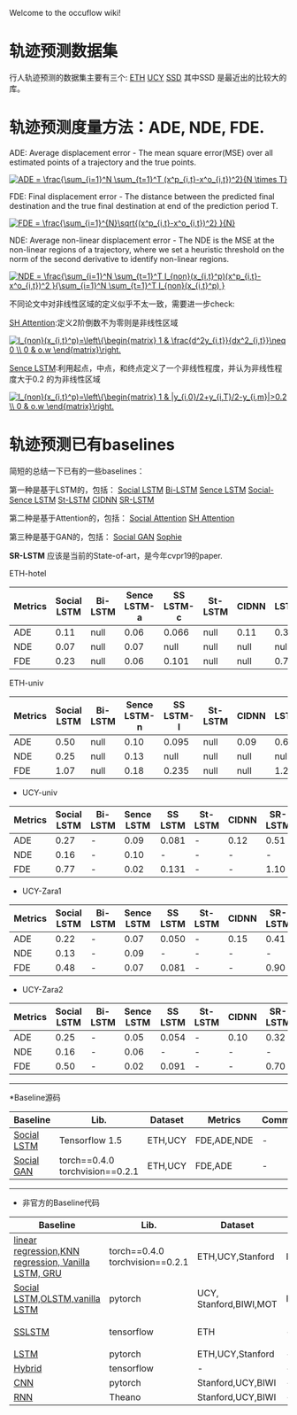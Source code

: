 Welcome to the occuflow wiki!
# 轨迹预测数据集
行人轨迹预测的数据集主要有三个:
[ETH](http://www.vision.ee.ethz.ch/en/datasets/)
[UCY](https://graphics.cs.ucy.ac.cy/research/downloads/crowd-data)
[SSD](http://cvgl.stanford.edu/projects/uav_data/)
其中SSD 是最近出的比较大的库。

# 轨迹预测度量方法：ADE, NDE, FDE.
ADE: Average displacement error - The mean square error(MSE) over all estimated points of a trajectory and the true points.

<a href="https://www.codecogs.com/eqnedit.php?latex=ADE&space;=&space;\frac{\sum_{i=1}^N&space;\sum_{t=1}^T&space;(x^p_{i,t}-x^o_{i,t})^2}{N&space;\times&space;T}" target="_blank"><img src="https://latex.codecogs.com/gif.latex?ADE&space;=&space;\frac{\sum_{i=1}^N&space;\sum_{t=1}^T&space;(x^p_{i,t}-x^o_{i,t})^2}{N&space;\times&space;T}" title="ADE = \frac{\sum_{i=1}^N \sum_{t=1}^T (x^p_{i,t}-x^o_{i,t})^2}{N \times T}" /></a>

FDE: Final displacement error - The distance between the predicted final destination and the true final destination at end of the prediction period T.

<a href="https://www.codecogs.com/eqnedit.php?latex=FDE&space;=&space;\frac{\sum_{i=1}^{N}\sqrt{(x^p_{i,t}-x^o_{i,t})^2}&space;}{N}" target="_blank"><img src="https://latex.codecogs.com/gif.latex?FDE&space;=&space;\frac{\sum_{i=1}^{N}\sqrt{(x^p_{i,t}-x^o_{i,t})^2}&space;}{N}" title="FDE = \frac{\sum_{i=1}^{N}\sqrt{(x^p_{i,t}-x^o_{i,t})^2} }{N}" /></a>

NDE: Average non-linear displacement error - The NDE is the MSE at the non-linear regions of a trajectory, where we set a heuristic threshold on the norm of the second derivative to identify non-linear regions.

<a href="https://www.codecogs.com/eqnedit.php?latex=NDE&space;=&space;\frac{\sum_{i=1}^N&space;\sum_{t=1}^T&space;I_{non}(x_{i,t}^p)(x^p_{i,t}-x^o_{i,t})^2&space;}{\sum_{i=1}^N&space;\sum_{t=1}^T&space;I_{non}(x_{i,t}^p)&space;}" target="_blank"><img src="https://latex.codecogs.com/gif.latex?NDE&space;=&space;\frac{\sum_{i=1}^N&space;\sum_{t=1}^T&space;I_{non}(x_{i,t}^p)(x^p_{i,t}-x^o_{i,t})^2&space;}{\sum_{i=1}^N&space;\sum_{t=1}^T&space;I_{non}(x_{i,t}^p)&space;}" title="NDE = \frac{\sum_{i=1}^N \sum_{t=1}^T I_{non}(x_{i,t}^p)(x^p_{i,t}-x^o_{i,t})^2 }{\sum_{i=1}^N \sum_{t=1}^T I_{non}(x_{i,t}^p) }" /></a>

不同论文中对非线性区域的定义似乎不太一致，需要进一步check:

[SH Attention](https://arxiv.org/pdf/1702.05552.pdf):定义2阶倒数不为零则是非线性区域

<a href="https://www.codecogs.com/eqnedit.php?latex=I_{non}(x_{i,t}^p)=\left\{\begin{matrix}&space;1&space;&&space;\frac{d^2y_{i,t}}{dx^2_{i,t}}\neq&space;0&space;\\&space;0&space;&&space;o.w&space;\end{matrix}\right." target="_blank"><img src="https://latex.codecogs.com/gif.latex?I_{non}(x_{i,t}^p)=\left\{\begin{matrix}&space;1&space;&&space;\frac{d^2y_{i,t}}{dx^2_{i,t}}\neq&space;0&space;\\&space;0&space;&&space;o.w&space;\end{matrix}\right." title="I_{non}(x_{i,t}^p)=\left\{\begin{matrix} 1 & \frac{d^2y_{i,t}}{dx^2_{i,t}}\neq 0 \\ 0 & o.w \end{matrix}\right." /></a>

[Sence LSTM](https://arxiv.org/ftp/arxiv/papers/1808/1808.04018.pdf):利用起点，中点，和终点定义了一个非线性程度，并认为非线性程度大于0.2 的为非线性区域

<a href="https://www.codecogs.com/eqnedit.php?latex=I_{non}(x_{i,t}^p)=\left\{\begin{matrix}&space;1&space;&&space;|y_{i,0}/2&plus;y_{i,T}/2-y_{i,m}|>0.2&space;\\&space;0&space;&&space;o.w&space;\end{matrix}\right." target="_blank"><img src="https://latex.codecogs.com/gif.latex?I_{non}(x_{i,t}^p)=\left\{\begin{matrix}&space;1&space;&&space;|y_{i,0}/2&plus;y_{i,T}/2-y_{i,m}|>0.2&space;\\&space;0&space;&&space;o.w&space;\end{matrix}\right." title="I_{non}(x_{i,t}^p)=\left\{\begin{matrix} 1 & |y_{i,0}/2+y_{i,T}/2-y_{i,m}|>0.2 \\ 0 & o.w \end{matrix}\right." /></a>


# 轨迹预测已有baselines
简短的总结一下已有的一些baselines：

第一种是基于LSTM的，包括：
[Social LSTM](http://openaccess.thecvf.com/content_cvpr_2016/papers/Alahi_Social_LSTM_Human_CVPR_2016_paper.pdf)
[Bi-LSTM](https://www.researchgate.net/profile/Du_Huynh/publication/322001876_Bi-Prediction_Pedestrian_Trajectory_Prediction_Based_on_Bidirectional_LSTM_Classification/links/5c03cef4a6fdcc1b8d5029bb/Bi-Prediction-Pedestrian-Trajectory-Prediction-Based-on-Bidirectional-LSTM-Classification.pdf)
[Sence LSTM](https://arxiv.org/ftp/arxiv/papers/1808/1808.04018.pdf)
[Social-Sence LSTM](https://www.researchgate.net/profile/Du_Huynh/publication/2269555_Self-Calibrating_a_Stereo_Head_An_Error_Analysis_in_the_Neighbourhood_of_Degenerate_Configurations/links/5c03ccb0a6fdcc1b8d502965/Self-Calibrating-a-Stereo-Head-An-Error-Analysis-in-the-Neighbourhood-of-Degenerate-Configurations.pdf)
[St-LSTM](https://arxiv.org/pdf/1807.08381.pdf)
[CIDNN](http://openaccess.thecvf.com/content_cvpr_2018/papers/Xu_Encoding_Crowd_Interaction_CVPR_2018_paper.pdf)
[SR-LSTM](https://arxiv.org/pdf/1903.02793.pdf)

第二种是基于Attention的，包括：
[Social Attention](https://arxiv.org/pdf/1710.04689.pdf)
[SH Attention](https://arxiv.org/pdf/1702.05552.pdf)

第三种是基于GAN的，包括：
[Social GAN](http://openaccess.thecvf.com/content_cvpr_2018/papers/Gupta_Social_GAN_Socially_CVPR_2018_paper.pdf)
[Sophie](https://arxiv.org/pdf/1806.01482.pdf)

**SR-LSTM** 应该是当前的State-of-art，是今年cvpr19的paper.


ETH-hotel

| Metrics | Social LSTM | Bi-LSTM |  Sence LSTM-a | SS LSTM-c | St-LSTM | CIDNN | SR-LSTM(Variant id=7) | Social Attention | SH Attention | Social GAN(20V-20) | Sophie(T_A+I_A) |
|------------------|-------------|---------|--------------|--------------|------------|-------|---------|------------------|--------------|------------|--------|
| ADE | 0.11 | null | 0.06 | 0.066 | null | 0.11 | 0.37 | 0.29 | null | 0.48 | 0.76 |  
| NDE | 0.07 | null | 0.07 | null | null | null | null | null | null | null | null |  
| FDE | 0.23 | null | 0.06 | 0.101 | null | null | 0.74 | 2.64 | null | 0.95 | 1.67 |  

ETH-univ

| Metrics | Social LSTM | Bi-LSTM |  Sence LSTM-n | SS LSTM-l | St-LSTM | CIDNN | SR-LSTM(Variant id=7) | Social Attention | SH Attention | Social GAN(20V-20) | Sophie(T_A+I_A) |
|------------------|-------------|---------|--------------|-----------|----------|-------|---------|------------------|--------------|------------|--------|
| ADE | 0.50 | null | 0.10 | 0.095 | null | 0.09 | 0.63 | 0.39 | null | 0.61 | 0.70 | 
| NDE | 0.25 | null | 0.13 | null | null | null | null | null | null | null | null |  
| FDE | 1.07 | null | 0.18 | 0.235 | null | null | 1.25 | 3.74 | null | 1.22 | 1.43 | 

* UCY-univ

| Metrics | Social LSTM | Bi-LSTM | Sence LSTM | SS LSTM | St-LSTM | CIDNN | SR-LSTM | Social Attention | SH Attention | Social GAN | Sophie |
|------------------|-------------|---------|--------------|-----------|---------|-------|---------|------------------|--------------|------------|--------|
| ADE | 0.27 | - | 0.09 | 0.081 | - | 0.12 | 0.51 | 0.33 | - | 0.36 | 0.49 |
| NDE | 0.16 | - | 0.10 | - | - | - | - | - | - | - | - |
| FDE | 0.77 | - | 0.02 | 0.131 | - | - | 1.10 | 3.92 | - | 1.26 | 1.19 |

* UCY-Zara1

| Metrics | Social LSTM | Bi-LSTM | Sence LSTM | SS LSTM | St-LSTM | CIDNN | SR-LSTM | Social Attention | SH Attention | Social GAN | Sophie |
|-------------------|-------------|---------|--------------|-----------|---------|-------|---------|------------------|--------------|------------|--------|
| ADE | 0.22 | - | 0.07 | 0.050 | - | 0.15 | 0.41 | 0.20 | - | 0.21 | 0.30 |
| NDE | 0.13 | - | 0.09 | - | - | - | - | - | - | - | - |
| FDE | 0.48 | - | 0.07 | 0.081 | - | - | 0.90 | 0.52 | - | 0.42 | 0.63 |

* UCY-Zara2

| Metrics | Social LSTM | Bi-LSTM | Sence LSTM | SS LSTM | St-LSTM | CIDNN | SR-LSTM | Social Attention | SH Attention | Social GAN | Sophie |
|-------------------|-------------|---------|--------------|-----------|---------|-------|---------|------------------|--------------|------------|--------|
| ADE | 0.25 | - | 0.05 | 0.054 | - | 0.10 | 0.32 | 0.30 | - | 0.27 | 0.38 |
| NDE | 0.16 | - | 0.06 | - | - | - | - | - | - | - | - |
| FDE | 0.50 | - | 0.02 | 0.091 | - | - | 0.70 | 2.13 | - | 0.54 | 0.78 |

-----
*Baseline源码

| Baseline | Lib. | Dataset | Metrics | Comment |
|-------------------|-------------|---------|--------------|-----------------|
| [Social LSTM](https://github.com/SZamboni/Social_lstm_pedestrian_prediction) | Tensorflow 1.5 | ETH,UCY | FDE,ADE,NDE | - |
| [Social GAN](https://github.com/agrimgupta92/sgan) | torch==0.4.0 torchvision==0.2.1 | ETH,UCY | FDE,ADE | - |


-----

* 非官方的Baseline代码

| Baseline | Lib. | Dataset | Metrics | Comment |
|-------------------|-------------|---------|--------------|-----------------|
| [linear regression,KNN regression, Vanilla LSTM, GRU](https://github.com/aroongta/Pedestrian_Trajectory_Prediction) | torch==0.4.0 torchvision==0.2.1 | ETH,UCY,Stanford | FDE,ADE,MSE | - |
| [Social LSTM,OLSTM,vanilla LSTM](https://github.com/quancore/social-lstm) | pytorch | UCY, Stanford,BIWI,MOT | FDE,ADE | - |
| [SSLSTM](https://github.com/xuehaouwa/SS-LSTM) | tensorflow | ETH | - | 无任何说明 | 
| [LSTM](https://github.com/trungmanhhuynh/3d_human_trajectory_prediction) | pytorch | ETH,UCY,Stanford | - | - |
| [Hybrid](https://github.com/liuyinglxl/TrajectoryPrediction) | tensorflow | - | - | - |
| [CNN](https://github.com/biy001/social-cnn-pytorch) | pytorch | Stanford,UCY,BIWI | - | - |
| [RNN](https://github.com/karthik4444/nn-trajectory-prediction) | Theano | Stanford,UCY,BIWI | - | - |

